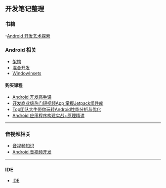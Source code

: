 ## 开发笔记整理

### 书籍
-[Android 开发艺术探索](./doc/books/android_dev_art/readme.md)

### Android 相关
- [架构](./doc/arch/README.md)
- [混合开发](./doc/mix_dev/README.md)
- [WindowInsets](./doc/window_insets.md)

#### 购买课程

- [Android 开发高手课](./doc/android_dev_performance/readme.md)
- [开发商业级热门短视频App 掌握Jetpack组件库]()
- [Top团队大牛带你玩转Android性能分析与优化]()
- [Android 应用程序构建实战+原理精讲]()

---
### 音视频相关

- [音视频知识](./doc/av/README.md)
- [Android 音视频开发](./doc/av/android_audio_video_dev/readme.md)

---

### IDE

- [IDE](./doc/ide/readme.md)

